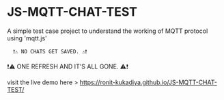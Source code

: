 # JS-MQTT-CHAT-TEST
A simple test case project to understand the working of MQTT protocol using 'mqtt.js'

      ❗⚠️ NO CHATS GET SAVED. ⚠️❗
❗⚠️ ONE REFRESH AND IT'S ALL GONE. ⚠️❗

visit the live demo here > https://ronit-kukadiya.github.io/JS-MQTT-CHAT-TEST/

